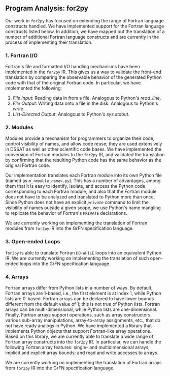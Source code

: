 ## Program Analysis: for2py

Our work in `for2py` has focused on extending the range of Fortran
language constructs handled.  We have implemented support for the
Fortran language constructs listed below.  In addition, we have mapped
out the translation of a number of additional Fortran language
constructs and are currently in the process of implementing their
translation.

### 1. Fortran I/O

Fortran's file and formatted I/O handling mechanisms have been
implemented in the `for2py` IR. This gives us a way to validate the
front-end translation by comparing the observable behavior of the
generated Python code with that of the original Fortran code. In
particular, we have implemented the following:

1. _File Input_: Reading data in from a file. Analogous to Python's _read_line_.
2. _File Output_: Writing data onto a file in the disk. Analogous to Python's _write_.
3. _List-Directed Output_: Analogous to Python's _sys.stdout_. 

### 2. Modules

Modules provide a mechanism for programmers to organize their code,
control visibility of names, and allow code reuse; they are used
extensively in DSSAT as well as other scientific code bases.  We have
implemented the conversion of Fortran modules to the `for2py` IR, and
validated the translation by confirming that the resulting Python code
has the same behavior as the original Fortran code.

Our implementation translates each Fortran module into its own Python
file (named as _`m_<module_name>.py`_).  This has a number of
advantages, among them that it is easy to identify, isolate, and access
the Python code corresponding to each Fortran module, and also that the
Fortran module does not have to be analyzed and translated to Python
more than once.  Since Python does not have an explicit _`private`_
command to limit the visibility of names outside a given scope, we use
Python's name mangling to replicate the behavior of Fortran's `PRIVATE`
declarations.
    
We are currently working on implementing the translation of Fortran
modules from `for2py` IR into the GrFN specification language.


### 3. Open-ended Loops

`for2py` is able to translate Fortran `DO-WHILE` loops into an equivalent
Python IR.  We are currently working on implementing the translation of
such open-ended loops into the GrFN specification language.


### 4. Arrays

Fortran arrays differ from Python lists in a number of ways. By default,
Fortran arrays are 1-based, i.e., the first element is at index 1, while
Python lists are 0-based.  Fortran arrays can be declared to have lower
bounds different from the default value of 1; this is not true of Python
lists.  Fortran arrays can be multi-dimensional, while Python lists are
one-dimensional.  Finally, Fortran arrays support operations, such as
array constructors, various sub-array manipulations, array-to-array
assignments, etc., that do not have ready analogs in Python.  We have
implemented a library that implements Python objects that support
Fortran-like array operations.  Based on this library, we are currently
able to translate a wide range of Fortran array constructs into the
`for2py` IR.  In particular, we can handle the following Fortran array
features: single- and multidimensional arrays; implicit and explicit
array bounds; and read and write accesses to arrays.

We are currently working on implementing the translation of Fortran
arrays from `for2py` IR into the GrFN specification language.
